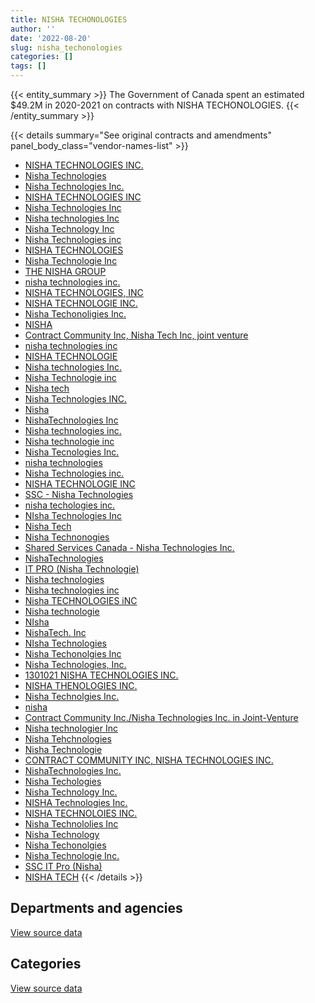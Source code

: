 ```yaml
---
title: NISHA TECHONOLOGIES
author: ''
date: '2022-08-20'
slug: nisha_techonologies
categories: []
tags: []
---
```


<script src="/rmarkdown-libs/htmlwidgets/htmlwidgets.js"></script>
<link href="/rmarkdown-libs/datatables-css/datatables-crosstalk.css" rel="stylesheet" />
<script src="/rmarkdown-libs/datatables-binding/datatables.js"></script>
<script src="/rmarkdown-libs/jquery/jquery-3.6.0.min.js"></script>
<link href="/rmarkdown-libs/dt-core-bootstrap/css/dataTables.bootstrap.min.css" rel="stylesheet" />
<link href="/rmarkdown-libs/dt-core-bootstrap/css/dataTables.bootstrap.extra.css" rel="stylesheet" />
<script src="/rmarkdown-libs/dt-core-bootstrap/js/jquery.dataTables.min.js"></script>
<script src="/rmarkdown-libs/dt-core-bootstrap/js/dataTables.bootstrap.min.js"></script>
<link href="/rmarkdown-libs/crosstalk/css/crosstalk.min.css" rel="stylesheet" />
<script src="/rmarkdown-libs/crosstalk/js/crosstalk.min.js"></script>
<script src="/rmarkdown-libs/htmlwidgets/htmlwidgets.js"></script>
<link href="/rmarkdown-libs/datatables-css/datatables-crosstalk.css" rel="stylesheet" />
<script src="/rmarkdown-libs/datatables-binding/datatables.js"></script>
<script src="/rmarkdown-libs/jquery/jquery-3.6.0.min.js"></script>
<link href="/rmarkdown-libs/dt-core-bootstrap/css/dataTables.bootstrap.min.css" rel="stylesheet" />
<link href="/rmarkdown-libs/dt-core-bootstrap/css/dataTables.bootstrap.extra.css" rel="stylesheet" />
<script src="/rmarkdown-libs/dt-core-bootstrap/js/jquery.dataTables.min.js"></script>
<script src="/rmarkdown-libs/dt-core-bootstrap/js/dataTables.bootstrap.min.js"></script>
<link href="/rmarkdown-libs/crosstalk/css/crosstalk.min.css" rel="stylesheet" />
<script src="/rmarkdown-libs/crosstalk/js/crosstalk.min.js"></script>

{{< entity_summary >}}
The Government of Canada spent an estimated \$49.2M in 2020-2021 on contracts with NISHA TECHONOLOGIES.
{{< /entity_summary >}}

{{< details summary="See original contracts and amendments" panel_body_class="vendor-names-list" >}}
- [NISHA TECHNOLOGIES INC.](https://search.open.canada.ca/en/ct/?sort=contract_value_f%20desc&page=1&search_text=%22NISHA%20TECHNOLOGIES%20INC.%22)
- [Nisha Technologies](https://search.open.canada.ca/en/ct/?sort=contract_value_f%20desc&page=1&search_text=%22Nisha%20Technologies%22)
- [Nisha Technologies Inc.](https://search.open.canada.ca/en/ct/?sort=contract_value_f%20desc&page=1&search_text=%22Nisha%20Technologies%20Inc.%22)
- [NISHA TECHNOLOGIES INC](https://search.open.canada.ca/en/ct/?sort=contract_value_f%20desc&page=1&search_text=%22NISHA%20TECHNOLOGIES%20INC%22)
- [Nisha Technologies Inc](https://search.open.canada.ca/en/ct/?sort=contract_value_f%20desc&page=1&search_text=%22Nisha%20Technologies%20Inc%22)
- [Nisha technologies Inc](https://search.open.canada.ca/en/ct/?sort=contract_value_f%20desc&page=1&search_text=%22Nisha%20technologies%20Inc%22)
- [Nisha Technology Inc](https://search.open.canada.ca/en/ct/?sort=contract_value_f%20desc&page=1&search_text=%22Nisha%20Technology%20Inc%22)
- [Nisha Technologies inc](https://search.open.canada.ca/en/ct/?sort=contract_value_f%20desc&page=1&search_text=%22Nisha%20Technologies%20inc%22)
- [NISHA TECHNOLOGIES](https://search.open.canada.ca/en/ct/?sort=contract_value_f%20desc&page=1&search_text=%22NISHA%20TECHNOLOGIES%22)
- [Nisha Technologie Inc](https://search.open.canada.ca/en/ct/?sort=contract_value_f%20desc&page=1&search_text=%22Nisha%20Technologie%20Inc%22)
- [THE NISHA GROUP](https://search.open.canada.ca/en/ct/?sort=contract_value_f%20desc&page=1&search_text=%22THE%20NISHA%20GROUP%22)
- [nisha technologies inc.](https://search.open.canada.ca/en/ct/?sort=contract_value_f%20desc&page=1&search_text=%22nisha%20technologies%20inc.%22)
- [NISHA TECHNOLOGIES, INC](https://search.open.canada.ca/en/ct/?sort=contract_value_f%20desc&page=1&search_text=%22NISHA%20TECHNOLOGIES%2c%20INC%22)
- [NISHA TECHNOLOGIE INC.](https://search.open.canada.ca/en/ct/?sort=contract_value_f%20desc&page=1&search_text=%22NISHA%20TECHNOLOGIE%20INC.%22)
- [Nisha Techonoligies Inc.](https://search.open.canada.ca/en/ct/?sort=contract_value_f%20desc&page=1&search_text=%22Nisha%20Techonoligies%20Inc.%22)
- [NISHA](https://search.open.canada.ca/en/ct/?sort=contract_value_f%20desc&page=1&search_text=%22NISHA%22)
- [Contract Community Inc, Nisha Tech Inc, joint venture](https://search.open.canada.ca/en/ct/?sort=contract_value_f%20desc&page=1&search_text=%22Contract%20Community%20Inc%2c%20Nisha%20Tech%20Inc%2c%20joint%20venture%22)
- [nisha technologies inc](https://search.open.canada.ca/en/ct/?sort=contract_value_f%20desc&page=1&search_text=%22nisha%20technologies%20inc%22)
- [NISHA TECHNOLOGIE](https://search.open.canada.ca/en/ct/?sort=contract_value_f%20desc&page=1&search_text=%22NISHA%20TECHNOLOGIE%22)
- [Nisha technologies Inc.](https://search.open.canada.ca/en/ct/?sort=contract_value_f%20desc&page=1&search_text=%22Nisha%20technologies%20Inc.%22)
- [Nisha Technologie inc](https://search.open.canada.ca/en/ct/?sort=contract_value_f%20desc&page=1&search_text=%22Nisha%20Technologie%20inc%22)
- [Nisha tech](https://search.open.canada.ca/en/ct/?sort=contract_value_f%20desc&page=1&search_text=%22Nisha%20tech%22)
- [Nisha Technologies INC.](https://search.open.canada.ca/en/ct/?sort=contract_value_f%20desc&page=1&search_text=%22Nisha%20Technologies%20INC.%22)
- [Nisha](https://search.open.canada.ca/en/ct/?sort=contract_value_f%20desc&page=1&search_text=%22Nisha%22)
- [NishaTechnologies Inc](https://search.open.canada.ca/en/ct/?sort=contract_value_f%20desc&page=1&search_text=%22NishaTechnologies%20Inc%22)
- [Nisha technologies inc.](https://search.open.canada.ca/en/ct/?sort=contract_value_f%20desc&page=1&search_text=%22Nisha%20technologies%20inc.%22)
- [Nisha technologie inc](https://search.open.canada.ca/en/ct/?sort=contract_value_f%20desc&page=1&search_text=%22Nisha%20technologie%20inc%22)
- [Nisha Tecnologies Inc.](https://search.open.canada.ca/en/ct/?sort=contract_value_f%20desc&page=1&search_text=%22Nisha%20Tecnologies%20Inc.%22)
- [nisha technologies](https://search.open.canada.ca/en/ct/?sort=contract_value_f%20desc&page=1&search_text=%22nisha%20technologies%22)
- [Nisha Technologies inc.](https://search.open.canada.ca/en/ct/?sort=contract_value_f%20desc&page=1&search_text=%22Nisha%20Technologies%20inc.%22)
- [NISHA TECHNOLOGIE INC](https://search.open.canada.ca/en/ct/?sort=contract_value_f%20desc&page=1&search_text=%22NISHA%20TECHNOLOGIE%20INC%22)
- [SSC - Nisha Technologies](https://search.open.canada.ca/en/ct/?sort=contract_value_f%20desc&page=1&search_text=%22SSC%20-%20Nisha%20Technologies%22)
- [nisha techologies inc.](https://search.open.canada.ca/en/ct/?sort=contract_value_f%20desc&page=1&search_text=%22nisha%20techologies%20inc.%22)
- [NIsha Technologies Inc](https://search.open.canada.ca/en/ct/?sort=contract_value_f%20desc&page=1&search_text=%22NIsha%20Technologies%20Inc%22)
- [Nisha Tech](https://search.open.canada.ca/en/ct/?sort=contract_value_f%20desc&page=1&search_text=%22Nisha%20Tech%22)
- [Nisha Technonogies](https://search.open.canada.ca/en/ct/?sort=contract_value_f%20desc&page=1&search_text=%22Nisha%20Technonogies%22)
- [Shared Services Canada - Nisha Technologies Inc.](https://search.open.canada.ca/en/ct/?sort=contract_value_f%20desc&page=1&search_text=%22Shared%20Services%20Canada%20-%20Nisha%20Technologies%20Inc.%22)
- [NishaTechnologies](https://search.open.canada.ca/en/ct/?sort=contract_value_f%20desc&page=1&search_text=%22NishaTechnologies%22)
- [IT PRO (Nisha Technologie)](https://search.open.canada.ca/en/ct/?sort=contract_value_f%20desc&page=1&search_text=%22IT%20PRO%20%28Nisha%20Technologie%29%22)
- [Nisha technologies](https://search.open.canada.ca/en/ct/?sort=contract_value_f%20desc&page=1&search_text=%22Nisha%20technologies%22)
- [Nisha technologies inc](https://search.open.canada.ca/en/ct/?sort=contract_value_f%20desc&page=1&search_text=%22Nisha%20technologies%20inc%22)
- [Nisha TECHNOLOGIES iNC](https://search.open.canada.ca/en/ct/?sort=contract_value_f%20desc&page=1&search_text=%22Nisha%20TECHNOLOGIES%20iNC%22)
- [Nisha technologie](https://search.open.canada.ca/en/ct/?sort=contract_value_f%20desc&page=1&search_text=%22Nisha%20technologie%22)
- [NIsha](https://search.open.canada.ca/en/ct/?sort=contract_value_f%20desc&page=1&search_text=%22NIsha%22)
- [NishaTech. Inc](https://search.open.canada.ca/en/ct/?sort=contract_value_f%20desc&page=1&search_text=%22NishaTech.%20Inc%22)
- [NIsha Technologies](https://search.open.canada.ca/en/ct/?sort=contract_value_f%20desc&page=1&search_text=%22NIsha%20Technologies%22)
- [Nisha Techonolgies Inc](https://search.open.canada.ca/en/ct/?sort=contract_value_f%20desc&page=1&search_text=%22Nisha%20Techonolgies%20Inc%22)
- [Nisha Technologies, Inc.](https://search.open.canada.ca/en/ct/?sort=contract_value_f%20desc&page=1&search_text=%22Nisha%20Technologies%2c%20Inc.%22)
- [1301021 NISHA TECHNOLOGIES INC.](https://search.open.canada.ca/en/ct/?sort=contract_value_f%20desc&page=1&search_text=%221301021%20NISHA%20TECHNOLOGIES%20INC.%22)
- [NISHA THENOLOGIES INC.](https://search.open.canada.ca/en/ct/?sort=contract_value_f%20desc&page=1&search_text=%22NISHA%20THENOLOGIES%20INC.%22)
- [Nisha Technolgies Inc.](https://search.open.canada.ca/en/ct/?sort=contract_value_f%20desc&page=1&search_text=%22Nisha%20Technolgies%20Inc.%22)
- [nisha](https://search.open.canada.ca/en/ct/?sort=contract_value_f%20desc&page=1&search_text=%22nisha%22)
- [Contract Community Inc./Nisha Technologies Inc. in Joint-Venture](https://search.open.canada.ca/en/ct/?sort=contract_value_f%20desc&page=1&search_text=%22Contract%20Community%20Inc.%2fNisha%20Technologies%20Inc.%20in%20Joint-Venture%22)
- [Nisha technologier Inc](https://search.open.canada.ca/en/ct/?sort=contract_value_f%20desc&page=1&search_text=%22Nisha%20technologier%20Inc%22)
- [Nisha Tehchnologies](https://search.open.canada.ca/en/ct/?sort=contract_value_f%20desc&page=1&search_text=%22Nisha%20Tehchnologies%22)
- [Nisha Technologie](https://search.open.canada.ca/en/ct/?sort=contract_value_f%20desc&page=1&search_text=%22Nisha%20Technologie%22)
- [CONTRACT COMMUNITY INC, NISHA TECHNOLOGIES INC.](https://search.open.canada.ca/en/ct/?sort=contract_value_f%20desc&page=1&search_text=%22CONTRACT%20COMMUNITY%20INC%2c%20NISHA%20TECHNOLOGIES%20INC.%22)
- [NishaTechnologies Inc.](https://search.open.canada.ca/en/ct/?sort=contract_value_f%20desc&page=1&search_text=%22NishaTechnologies%20Inc.%22)
- [Nisha Techologies](https://search.open.canada.ca/en/ct/?sort=contract_value_f%20desc&page=1&search_text=%22Nisha%20Techologies%22)
- [Nisha Technology Inc.](https://search.open.canada.ca/en/ct/?sort=contract_value_f%20desc&page=1&search_text=%22Nisha%20Technology%20Inc.%22)
- [NISHA Technologies Inc.](https://search.open.canada.ca/en/ct/?sort=contract_value_f%20desc&page=1&search_text=%22NISHA%20Technologies%20Inc.%22)
- [NISHA TECHNOLOIES INC.](https://search.open.canada.ca/en/ct/?sort=contract_value_f%20desc&page=1&search_text=%22NISHA%20TECHNOLOIES%20INC.%22)
- [Nisha Technololies Inc](https://search.open.canada.ca/en/ct/?sort=contract_value_f%20desc&page=1&search_text=%22Nisha%20Technololies%20Inc%22)
- [Nisha Technology](https://search.open.canada.ca/en/ct/?sort=contract_value_f%20desc&page=1&search_text=%22Nisha%20Technology%22)
- [Nisha Techonolgies](https://search.open.canada.ca/en/ct/?sort=contract_value_f%20desc&page=1&search_text=%22Nisha%20Techonolgies%22)
- [Nisha Technologie Inc.](https://search.open.canada.ca/en/ct/?sort=contract_value_f%20desc&page=1&search_text=%22Nisha%20Technologie%20Inc.%22)
- [SSC IT Pro (Nisha)](https://search.open.canada.ca/en/ct/?sort=contract_value_f%20desc&page=1&search_text=%22SSC%20IT%20Pro%20%28Nisha%29%22)
- [NISHA TECH](https://search.open.canada.ca/en/ct/?sort=contract_value_f%20desc&page=1&search_text=%22NISHA%20TECH%22)
{{< /details >}}

## Departments and agencies

<div id="htmlwidget-1" style="width:100%;height:auto;" class="datatables html-widget"></div>
<script type="application/json" data-for="htmlwidget-1">{"x":{"style":"bootstrap","filter":"none","vertical":false,"data":[["<a href=\"/departments/aafc-aac/\">Agriculture and Agri-Food Canada<\/a>","<a href=\"/departments/aandc-aadnc/\">Crown-Indigenous Relations and Northern Affairs Canada<\/a>","<a href=\"/departments/acoa-apeca/\">Atlantic Canada Opportunities Agency<\/a>","<a href=\"/departments/atssc-scdata/\">Administrative Tribunals Support Service of Canada<\/a>","<a href=\"/departments/cas-satj/\">Courts Administration Service<\/a>","<a href=\"/departments/cbsa-asfc/\">Canada Border Services Agency<\/a>","<a href=\"/departments/ced-dec/\">Canada Economic Development for Quebec Regions<\/a>","<a href=\"/departments/cer-rec/\">Canada Energy Regulator<\/a>","<a href=\"/departments/cfia-acia/\">Canadian Food Inspection Agency<\/a>","<a href=\"/departments/cgc-ccg/\">Canadian Grain Commission<\/a>","<a href=\"/departments/chrc-ccdp/\">Canadian Human Rights Commission<\/a>","<a href=\"/departments/cic/\">Immigration, Refugees and Citizenship Canada<\/a>","<a href=\"/departments/cics-scic/\">Canadian Intergovernmental Conference Secretariat<\/a>","<a href=\"/departments/cihr-irsc/\">Canadian Institutes of Health Research<\/a>","<a href=\"/departments/cnsc-ccsn/\">Canadian Nuclear Safety Commission<\/a>","<a href=\"/departments/cpc-cpp/\">Civilian Review and Complaints Commission for the RCMP<\/a>","<a href=\"/departments/cra-arc/\">Canada Revenue Agency<\/a>","<a href=\"/departments/crtc/\">Canadian Radio-television and Telecommunications Commission<\/a>","<a href=\"/departments/csa-asc/\">Canadian Space Agency<\/a>","<a href=\"/departments/csc-scc/\">Correctional Service of Canada<\/a>","<a href=\"/departments/csps-efpc/\">Canada School of Public Service<\/a>","<a href=\"/departments/cta-otc/\">Canadian Transportation Agency<\/a>","<a href=\"/departments/dfatd-maecd/\">Global Affairs Canada<\/a>","<a href=\"/departments/dfo-mpo/\">Fisheries and Oceans Canada<\/a>","<a href=\"/departments/dnd-mdn/\">National Defence<\/a>","<a href=\"/departments/ec/\">Environment and Climate Change Canada<\/a>","<a href=\"/departments/esdc-edsc/\">Employment and Social Development Canada<\/a>","<a href=\"/departments/fcac-acfc/\">Financial Consumer Agency of Canada<\/a>","<a href=\"/departments/fin/\">Department of Finance Canada<\/a>","<a href=\"/departments/fintrac-canafe/\">Financial Transactions and Reports Analysis Centre of Canada<\/a>","<a href=\"/departments/fja-cmf/\">Office of the Commissioner for Federal Judicial Affairs Canada<\/a>","<a href=\"/departments/hc-sc/\">Health Canada<\/a>","<a href=\"/departments/iaac-aeic/\">Impact Assessment Agency of Canada<\/a>","<a href=\"/departments/ic/\">Innovation, Science and Economic Development Canada<\/a>","<a href=\"/departments/ijc-cmi/\">International Joint Commission<\/a>","<a href=\"/departments/infc/\">Infrastructure Canada<\/a>","<a href=\"/departments/irb-cisr/\">Immigration and Refugee Board of Canada<\/a>","<a href=\"/departments/isc-sac/\">Indigenous Services Canada<\/a>","<a href=\"/departments/jus/\">Department of Justice Canada<\/a>","<a href=\"/departments/lac-bac/\">Library and Archives Canada<\/a>","<a href=\"/departments/mgerc-ceegm/\">Military Grievances External Review Committee<\/a>","<a href=\"/departments/mpcc-cppm/\">Military Police Complaints Commission of Canada<\/a>","<a href=\"/departments/nrc-cnrc/\">National Research Council Canada<\/a>","<a href=\"/departments/nrcan-rncan/\">Natural Resources Canada<\/a>","<a href=\"/departments/nserc-crsng/\">Natural Sciences and Engineering Research Council of Canada<\/a>","<a href=\"/departments/nsira-ossnr/\">National Security and Intelligence Review Agency<\/a>","<a href=\"/departments/oag-bvg/\">Office of the Auditor General of Canada<\/a>","<a href=\"/departments/ocl-cal/\">Office of the Commissioner of Lobbying of Canada<\/a>","<a href=\"/departments/ocol-clo/\">Office of the Commissioner of Official Languages<\/a>","<a href=\"/departments/oic-ci/\">Office of the Information Commissioner of Canada<\/a>","<a href=\"/departments/opc-cpvp/\">Office of the Privacy Commissioner of Canada<\/a>","<a href=\"/departments/osfi-bsif/\">Office of the Superintendent of Financial Institutions Canada<\/a>","<a href=\"/departments/pbc-clcc/\">Parole Board of Canada<\/a>","<a href=\"/departments/pc/\">Parks Canada<\/a>","<a href=\"/departments/pch/\">Canadian Heritage<\/a>","<a href=\"/departments/pco-bcp/\">Privy Council Office<\/a>","<a href=\"/departments/phac-aspc/\">Public Health Agency of Canada<\/a>","<a href=\"/departments/ppsc-sppc/\">Public Prosecution Service of Canada<\/a>","<a href=\"/departments/ps-sp/\">Public Safety Canada<\/a>","<a href=\"/departments/pwgsc-tpsgc/\">Public Services and Procurement Canada<\/a>","<a href=\"/departments/rcmp-grc/\">Royal Canadian Mounted Police<\/a>","<a href=\"/departments/sirc-csars/\">Security Intelligence Review Committee<\/a>","<a href=\"/departments/ssc-spc/\">Shared Services Canada<\/a>","<a href=\"/departments/statcan/\">Statistics Canada<\/a>","<a href=\"/departments/tbs-sct/\">Treasury Board of Canada Secretariat<\/a>","<a href=\"/departments/tc/\">Transport Canada<\/a>","<a href=\"/departments/tsb-bst/\">Transportation Safety Board of Canada<\/a>","<a href=\"/departments/vac-acc/\">Veterans Affairs Canada<\/a>","<a href=\"/departments/vrab-tacra/\">Veterans Review and Appeal Board<\/a>","<a href=\"/departments/wd-deo/\">Western Economic Diversification Canada<\/a>"],[2369586.75,451996.34,null,null,75758,2034968.3,null,511887.79,1313031.19,null,null,5950588.76,null,28410,270742.93,176282.5,522946.39,84342.76,746866.01,1164897.83,10795.03,15947.92,46997.28,1582805.66,17062371.38,213213.41,null,null,48365.45,null,null,425530.1,19065.47,1140442.65,null,609253.78,null,null,1109992.89,285537.38,null,null,611567.3,1222133.47,null,null,290110.2,135563.84,239137.34,10542.06,null,517742.13,null,299328.44,1299600.67,493168.52,411079.43,207770.79,598136.24,74397.35,7286433.62,77268,1039836.53,null,null,6406671.25,null,503220.61,167338.58,null],[2357119.01,1004462.05,23061.27,85672.43,51922.45,10048926.53,58344.75,216312.18,5175513.08,71270.99,108914.24,549985.54,null,196630.64,438524.68,null,2414792.13,null,296269.42,2811574.95,761291.37,25573.35,35346.29,601792.58,28224479.48,517044.31,77491.64,null,548942.7,457694.91,null,358189.68,113259.9,176566.66,40353.32,1419004.68,null,934688.48,1202682.73,50329.77,null,null,233120.58,806446.43,1013409.36,null,690188.1,null,47005.43,null,115265.6,110991.69,null,650852.18,280871.34,815896.23,162599.44,244094.22,826595.62,null,8357300.49,96705.4,6656304.59,41416.99,951769.62,1437132.36,57911.29,752281.23,null,null],[1591141.79,60000.57,145258.35,13410.16,882504.3,3089625.82,214450.59,68185.95,10779.07,50143.56,null,492082.6,100168.35,364680.24,1495508.69,55837.5,10393247.25,null,1288967.57,1573701.38,338071.09,123559.28,257144.18,5110619.52,37950650.21,561939.47,11181373,null,null,18900.14,123197.1,543970.36,194230.09,319650.27,10758.56,312508.14,1758717.97,1467341.96,247327.32,263121.22,null,13559.73,692927.15,2516859.38,1005684.78,null,493673,null,833046.87,125707.19,230381.24,899334.99,148584.69,2764023.2,248071.34,497694.49,53935.2,798294.9,2297683.07,1254879.37,12161054.91,null,496440.91,552380.83,1798404.11,1826844.38,100464.32,336058.3,73412.16,28042.19],[1057859.97,null,null,null,488219.62,281217.57,8743.01,694611.22,891901.21,38140.33,null,287083.99,null,82120.07,289353.54,null,284598.43,11942.27,475485.44,776645.84,47924.58,136125.33,150640.3,397066.14,4189159.8,626301.39,28335515.01,224084.65,null,null,null,383287.59,7073.82,188902.1,null,301118.28,null,536389.39,21296.18,316558.66,16473.16,12150.89,214282.79,976043.88,24973,103836.31,641343.94,null,null,null,188510.13,493943.67,null,1066979.28,140074.04,85005.95,74507.13,382006.63,31198.86,576274.02,1626576.78,null,557443.12,177379.04,19217.06,21745.35,null,212650.6,null,null]],"container":"<table class=\"table table-striped table-hover row-border order-column display\">\n  <thead>\n    <tr>\n      <th>Department<\/th>\n      <th>2017-2018<\/th>\n      <th>2018-2019<\/th>\n      <th>2019-2020<\/th>\n      <th>2020-2021<\/th>\n    <\/tr>\n  <\/thead>\n<\/table>","options":{"order":[[4,"desc"]],"pageLength":10,"autoWidth":true,"columnDefs":[{"targets":1,"render":"function(data, type, row, meta) {\n    return type !== 'display' ? data : DTWidget.formatCurrency(data, \"$\", 2, 3, \",\", \".\", true, null);\n  }"},{"targets":2,"render":"function(data, type, row, meta) {\n    return type !== 'display' ? data : DTWidget.formatCurrency(data, \"$\", 2, 3, \",\", \".\", true, null);\n  }"},{"targets":3,"render":"function(data, type, row, meta) {\n    return type !== 'display' ? data : DTWidget.formatCurrency(data, \"$\", 2, 3, \",\", \".\", true, null);\n  }"},{"targets":4,"render":"function(data, type, row, meta) {\n    return type !== 'display' ? data : DTWidget.formatCurrency(data, \"$\", 2, 3, \",\", \".\", true, null);\n  }"},{"width":"16%","targets":[1,2,3,4]},{"className":"dt-right","targets":[1,2,3,4]}],"orderClasses":false}},"evals":["options.columnDefs.0.render","options.columnDefs.1.render","options.columnDefs.2.render","options.columnDefs.3.render"],"jsHooks":[]}</script>
<p class="text-right">
<a href="https://github.com/GoC-Spending/contracts-data/tree/main/data/out/vendors/nisha_techonologies/summary_by_fiscal_year_by_department.csv" class="source-data-link btn btn-link">View source data</a>
</p>

## Categories

<div id="htmlwidget-2" style="width:100%;height:auto;" class="datatables html-widget"></div>
<script type="application/json" data-for="htmlwidget-2">{"x":{"style":"bootstrap","filter":"none","vertical":false,"data":[["<a href=\"/categories/1_facilities_and_construction/\">Facilities and construction<\/a>","<a href=\"/categories/10_office_management/\">Office management<\/a>","<a href=\"/categories/11_defence/\">Defence<\/a>","<a href=\"/categories/2_professional_services/\">Professional services<\/a>","<a href=\"/categories/3_information_technology/\">Information technology<\/a>","<a href=\"/categories/6_industrial_products_and_services/\">Industrial products and services<\/a>","<a href=\"/categories/9_human_capital/\">Human capital<\/a>",null],[null,1197888.83,16058714.84,413081.81,42323705.83,70201.02,null,100077.99],[null,3255033.3,27708231.16,125464.37,54321997.9,368582.32,11625.35,11252.01],[88857.4,63207.36,37674587.27,225037.61,76656045.71,190673.43,null,21807.54],[147208.79,422694.04,3956656.19,68746.65,44444556.57,84497.39,32038.89,15582.83]],"container":"<table class=\"table table-striped table-hover row-border order-column display\">\n  <thead>\n    <tr>\n      <th>Category<\/th>\n      <th>2017-2018<\/th>\n      <th>2018-2019<\/th>\n      <th>2019-2020<\/th>\n      <th>2020-2021<\/th>\n    <\/tr>\n  <\/thead>\n<\/table>","options":{"order":[[4,"desc"]],"dom":"t","pageLength":30,"autoWidth":true,"columnDefs":[{"targets":1,"render":"function(data, type, row, meta) {\n    return type !== 'display' ? data : DTWidget.formatCurrency(data, \"$\", 2, 3, \",\", \".\", true, null);\n  }"},{"targets":2,"render":"function(data, type, row, meta) {\n    return type !== 'display' ? data : DTWidget.formatCurrency(data, \"$\", 2, 3, \",\", \".\", true, null);\n  }"},{"targets":3,"render":"function(data, type, row, meta) {\n    return type !== 'display' ? data : DTWidget.formatCurrency(data, \"$\", 2, 3, \",\", \".\", true, null);\n  }"},{"targets":4,"render":"function(data, type, row, meta) {\n    return type !== 'display' ? data : DTWidget.formatCurrency(data, \"$\", 2, 3, \",\", \".\", true, null);\n  }"},{"width":"16%","targets":[1,2,3,4]},{"className":"dt-right","targets":[1,2,3,4]}],"orderClasses":false,"lengthMenu":[10,25,30,50,100]}},"evals":["options.columnDefs.0.render","options.columnDefs.1.render","options.columnDefs.2.render","options.columnDefs.3.render"],"jsHooks":[]}</script>
<p class="text-right">
<a href="https://github.com/GoC-Spending/contracts-data/tree/main/data/out/vendors/nisha_techonologies/summary_by_fiscal_year_by_category.csv" class="source-data-link btn btn-link">View source data</a>
</p>
